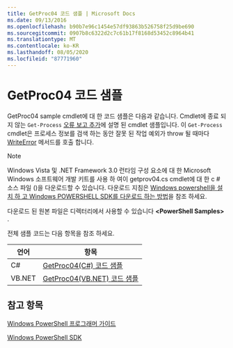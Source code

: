 ```yaml
---
title: GetProc04 코드 샘플 | Microsoft Docs
ms.date: 09/13/2016
ms.openlocfilehash: b90b7e96c1454e57df93863b526758f25d9be690
ms.sourcegitcommit: 0907b8c6322d2c7c61b17f8168d53452c8964b41
ms.translationtype: MT
ms.contentlocale: ko-KR
ms.lasthandoff: 08/05/2020
ms.locfileid: "87771960"
---
```

# <a name="getproc04-code-samples"></a>GetProc04 코드 샘플

GetProc04 sample cmdlet에 대 한 코드 샘플은 다음과 같습니다. Cmdlet에 종료 되지 않는 `Get-Process` [오류 보고 추가](../cmdlet/adding-non-terminating-error-reporting-to-your-cmdlet.md)에 설명 된 cmdlet 샘플입니다. 이 `Get-Process` cmdlet은 프로세스 정보를 검색 하는 동안 잘못 된 작업 예외가 throw 될 때마다 [WriteError](/dotnet/api/System.Management.Automation.Cmdlet.WriteError) 메서드를 호출 합니다.

> [!NOTE]
> Windows Vista 및 .NET Framework 3.0 런타임 구성 요소에 대 한 Microsoft Windows 소프트웨어 개발 키트를 사용 하 여이 getprov04.cs cmdlet에 대 한 c # 소스 파일 ()을 다운로드할 수 있습니다. 다운로드 지침은 [Windows powershell을 설치 하 고 Windows POWERSHELL SDK를 다운로드 하는 방법](/powershell/scripting/developer/installing-the-windows-powershell-sdk)을 참조 하세요.
>
> 다운로드 된 원본 파일은 디렉터리에서 사용할 수 있습니다 **\<PowerShell Samples>** .

전체 샘플 코드는 다음 항목을 참조 하세요.

|언어|항목|
|--------------|-----------|
|C#|[GetProc04(C#) 코드 샘플](./getproc04-csharp-sample-code.md)|
|VB.NET|[GetProc04(VB.NET) 코드 샘플](./getproc04-vb-net-sample-code.md)|

## <a name="see-also"></a>참고 항목

[Windows PowerShell 프로그래머 가이드](./windows-powershell-programmer-s-guide.md)

[Windows PowerShell SDK](../windows-powershell-reference.md)
